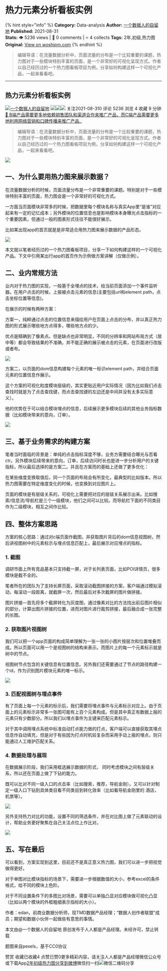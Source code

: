 # 热力元素分析看板实例
{% hint style="info" %}
**Category:** Data-analysis
**Author:** [一个数据人的自留地](https://www.woshipm.com/u/49446)
**Published:** 2021-08-31  
**Stats:** 👁️ 5236 views | 💬 0 comments | ⭐ 4 collects
**Tags:** 2年,初级,热力图
**Original:** [View on woshipm.com](https://www.woshipm.com/data-analysis/5117431.html)
{% endhint %}
> 编辑导语：在流量数据分析中，页面流量的分布是一个比较重要的课题，热力图对于一些模块特别丰富的页面，是一个非常好的可视化呈现方式。作者以自己经历过的一个热力图看板项目为例，分享如何构建这样一个可视化产品，一起来看看吧。

---

## 热力元素分析看板实例

[![](https://image.woshipm.com/wp-files/2021/09/3YqDNh5meg7ejNmhJ5Ci.jpeg!/both/72x72)](https://www.woshipm.com/u/49446)[一个数据人的自留地](https://www.woshipm.com/u/49446) ![](https://static.woshipm.com/tag/1121_1@2x.png)![](https://static.woshipm.com/tag/1301_1@2x.png)![](https://static.woshipm.com/tag/2103_1@2x.png) 关注2021-08-310 评论 5236 浏览 4 收藏 9 分钟[🔗 B端产品需要更多地依赖销售团队和渠道合作来推广产品，而C端产品需要更多地利用网络营销和口碑传播来推广产品..](https://ke.qidianla.com/courses/bcpm)

> 编辑导语：在流量数据分析中，页面流量的分布是一个比较重要的课题，热力图对于一些模块特别丰富的页面，是一个非常好的可视化呈现方式。作者以自己经历过的一个热力图看板项目为例，分享如何构建这样一个可视化产品，一起来看看吧。

![](https://image.woshipm.com/wp-files/2021/08/bpshy8dUJ4DEPWO8xXnm.jpg)

## 一、为什么要用热力图来展示数据？

在流量数据分析的时候，页面流量分布是一个非常重要的课题。特别是对于一些模块特别丰富的页面，热力图会是一个非常好的可视化方式。

一方面当页面模块非常多的时候，把数据里每个模块名称与真实App里“是谁”对应起来有一定的记忆成本；另外模块的位置信息也是影响模块本身曝光点击指标的一个重要因素，但通过一般的图表形式往往不能很好展示。

比如某出现app的首页就是是非常适合用热力图来展示数据的产品形态。

![](https://image.woshipm.com/wp-files/2021/08/vGFZdB1gRNK3wabLNYqb.png)

本文就以笔者经历过的一个热力图看板项目，分享一下如何构建这样的一个可视化产品。下文中引用某出行app的首页作为示例做方案讲解（仅做示例）。

## 二、业内常规方法

业内对于热力图的实现，一般基于全埋点的技术，给当前页面添加一个事件监听器。在用户点击的时候，上报被点击元素的信息(主要包括url和element path，点击坐标位置等信息)。

在展示的时候有两种方案：

方案一，纯粹通过点击的位置信息来描绘用户在页面上点击的分布，并以真正热力图的形式展示哪些地方点得多，哪些地方点的少。

优点是精确到了像素点。但是缺点也非常明显，不同的分辨率和网站布局方式（居中等）都会导致结果的不准确，并不能正确的展示被点击的元素，在页面进行改版或者布。

![](https://image.woshipm.com/wp-files/2021/08/IUuaLy1tchDJOwo82nat.png)

方案二，以页面的dom信息构建每个元素的唯一标识element path，并结合页面元素的位置信息作展示。

这个方案的可视化粒度模块层级的，其实更贴近用户实际情况（因为比如我们点击查找时就是为了点击查找键，而点击查找键的左边还是中间并没有太多实际意义）。

他的优势在于可以结合模块埋点的信息，后续展示更多模块后续的其他业务指标数据（比如模块带来的意向，订单）。

![](https://image.woshipm.com/wp-files/2021/08/JVP6VreS1aIylB4qi7bd.png)

## 三、基于业务需求的构建方案

笔者当时面临的背景是：单纯的点击指标深度不够，业务方需要结合曝光与否看ctr。另外模块后续带来的意向，订单，后续访问时长也是进一步分析用户的关键指标，所以最后选择的是方案二。并且在方案而的基础上还做了更多优化：

在某些维度变换取值后，同一个页面的布局会有所变化，最典型的比如版本。所以热力图需要在特定维度变化的时候，也变换到对应图片上。

页面的模块是有层级关系的，可视化上需要把对应的层级关系展示出来。比如搜索/信息流/导航栏是三个一级模块，他们之间可以比较。而导航栏下面的不同类目作为二级模块，相互之间作比较。

## 四、整体方案思路

方案的核心思路：通过对c端页面作截图，并获取图片背后的dom信息视图树，然后讲视图树中的元素标示与埋点信息匹配上，最后展示对应埋点的指标。

### 1\. 截图

调研市面上所有竞品基本只支持截一屏，对于长列表页面，比如POI详情页，很多模块是截不全的。

笔者所在的团队为了支持长屏页面，采取滚动截图拼接的方案，客户端通过模拟滚动，每滚动一段距离，就截屏一次，然后最后对多次截屏的图片做拼接。

图片拼接—首先将多个截屏转化为灰度图，通过像素对比的方法找出前后图片相似的部分，计算出图片拼接的位置，进而对图片进行裁剪拼接，最后融合成一张完整的长图。

### 2\. 获取图片视图树

我们可以把一个app页面的构成简单理解为一张一张的小图片按层次和位置堆叠而成。所以页面可以用一个是视图树的结构来表示。而图片上的每一个元素标示就是树中的节点。

视图树节点包含的关键信息有位置信息。另外我们还需要通过了节点的路径构建一个id，作为识别图片模块元素的唯一标示。

![](https://image.woshipm.com/wp-files/2021/08/gUZw5xZHOnkzv06gJMpW.png)

### 3\. 匹配视图树与埋点事件

有了页面上每一个元素的标示后，我们需要将埋点事件与元素标示对应上。由于页面上的元素标示非常多一张图可能有上百个元素构成。但是其中真正有数据上报的元素只有少数部分。所以我们以埋点事件为主键来匹配元素标示。

对于其中调用埋点系统中标准自动打点能力做的打点，客户端可以直接获取其埋点信息作自动填充，但是对于有些因为打点时机较复杂而采用手动上报的埋点，则只能通过人工维护匹配关系。

### 4\. 数据处理与展现

在数据展示阶段，我们采用框选展示数据的形式， 同时考虑模块之间有层级关系，所以还在页面上做了下钻的能力。

既可以比对不同一级入口的点击率（比如搜索，推荐，导航金刚）。又可以针对制定一级入口下钻到具体类目看不同类目到转化效率（比如看导航金刚里的 酒店，机票等）。

![](https://image.woshipm.com/wp-files/2021/08/pF32fBV7UczUIYedz7nb.png)

另外支持热力对比的功能，设置不同的筛选条件，并在对比图上做了元素联动的设计，帮助业务更好聚焦在自己关注点位上作比对。

![](https://image.woshipm.com/wp-files/2021/08/kt0gDttpUnJTRa3B3Zm6.png)

## 五、写在最后

可以看到，方案实现到这里，目前还不是真正意义热力图，我们可以进一步把视觉做得更好。

对于单图对比模块指标的场景下，需要进一步根据数值的大小，参考excel的条件格式，给不同的模块上色阶。

对于不同设置条件下的多图比对场景，需要可以单独凸显对应模块做可视化凸显（比如以两个模块的外框粗细表示指标的大小）。

作者：edan，前商业数据分析师，现TMD数据产品经理；“数据人创作者联盟”成员；期望和数据小伙伴一起做些有意思的事情。

本文由@一个数据人的自留地 原创发布于人人都是产品经理。未经许可，禁止转载

题图来自pexels，基于CC0协议

赞赏 收藏已收藏4 点赞已赞0更多精彩内容，请关注人人都是产品经理微信公众号或下载App[2年](https://www.woshipm.com/tag/2%e5%b9%b4)[初级](https://www.woshipm.com/tag/%e5%88%9d%e7%ba%a7)[热力图](https://www.woshipm.com/tag/%e7%83%ad%e5%8a%9b%e5%9b%be)[分享到微博](https://service.weibo.com/share/share.php?appkey=2775287854&title=热力元素分析看板实例&url=https://www.woshipm.com/data-analysis/5117431.html&pic=https://image.woshipm.com/wp-files/2021/08/bpshy8dUJ4DEPWO8xXnm.jpg)微信扫一扫![微信二维码](https://api.pwmqr.com/qrcode/create/?url=https://www.woshipm.com/data-analysis/5117431.html)分享
